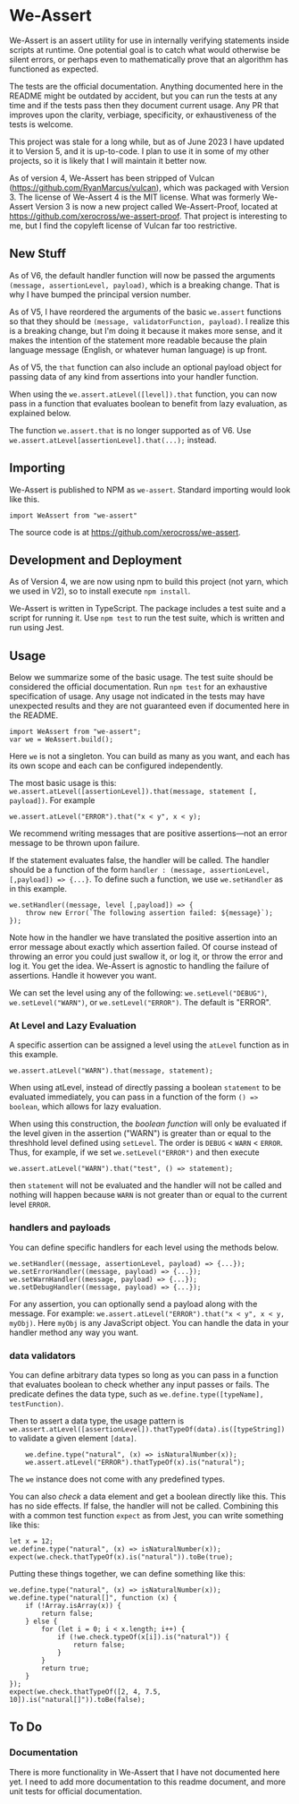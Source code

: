 # We-Assert

We-Assert is an assert utility for use in internally verifying statements inside scripts at runtime. One potential goal is to catch what would otherwise be silent errors, or perhaps even
to mathematically prove that an algorithm has functioned as expected.

The tests are the official documentation. Anything documented here in the README might be outdated by accident, but you can run the tests at any time and if the tests pass then they document current usage. Any PR that improves upon the clarity, verbiage, specificity, or exhaustiveness of the tests is welcome.

This project was stale for a long while, but as of June 2023 I have updated it to Version 5, and it is up-to-code. I plan to use it in some of my other projects, so it is likely that I will maintain it better now.

As of version 4, We-Assert has been stripped of Vulcan (https://github.com/RyanMarcus/vulcan), which was packaged with Version 3. The license of We-Assert 4 is the MIT license. What was formerly We-Assert Version 3 is now a new project called We-Assert-Proof, located at https://github.com/xerocross/we-assert-proof. That project is interesting to me, but I find the copyleft license of Vulcan far too restrictive.

## New Stuff

As of V6, the default handler function will now be passed the arguments `(message, assertionLevel, payload)`, which is a breaking change. That is why I have bumped the principal version number.

As of V5, I have reordered the arguments of the basic `we.assert` functions
so that they should be `(message, validatorFunction, payload)`. I realize this is
a breaking change, but I'm doing it because it makes more sense, and it makes
the intention of the statement more readable because the plain language 
message (English, or whatever human language) is up front.

As of V5, the `that` function can also include an optional payload object 
for passing data of any kind from assertions into your handler function.

When using the `we.assert.atLevel([level]).that` function, you can now pass
in a function that evaluates boolean to benefit from lazy evaluation, as explained
below.

The function `we.assert.that` is no longer supported as of V6. Use `we.assert.atLevel[assertionLevel].that(...);` instead.

## Importing

We-Assert is published to NPM as `we-assert`. Standard importing would look like this.
```
import WeAssert from "we-assert"
```


The source code is at https://github.com/xerocross/we-assert.

## Development and Deployment

As of Version 4, we are now using npm to build this project (not yarn, which we used in V2), so to install execute `npm install`.

We-Assert is written in TypeScript.  The package includes a test suite and a script for running it. Use `npm test` to run the test suite, which is written and run using Jest.


## Usage

Below we summarize some of the basic usage. The test suite should be considered the official documentation. Run `npm test` for an exhaustive specification of usage. Any usage not indicated
in the tests may have unexpected results and they are not guaranteed even if documented here in the README.

```
import WeAssert from "we-assert";
var we = WeAssert.build();
```
Here ``we`` is not a singleton.  You can build as many as you want, and each has its own scope and each can be configured independently.

The most basic usage is this: `we.assert.atLevel([assertionLevel]).that(message, statement [, payload])`.  For example
```
we.assert.atLevel("ERROR").that("x < y", x < y);
```
We recommend writing messages that are positive assertions&mdash;not an error message to be thrown upon failure.

If the statement evaluates false, the handler will be called.  The handler should be a function of the form `handler : (message, assertionLevel, [,payload]) => {...}`.  To define such a function, we use `we.setHandler` as in this example.
```
we.setHandler((message, level [,payload]) => {
    throw new Error(`The following assertion failed: ${message}`);
});
```
Note how in the handler we have translated the positive assertion into an error message about exactly which assertion failed.  Of course instead of throwing an error you could just swallow it, or log it, or throw the error and log it.  You get the idea.  We-Assert is agnostic to handling the failure of assertions.  Handle it however you want.   

We can set the level using any of the following:
`we.setLevel("DEBUG")`, `we.setLevel("WARN")`, or  `we.setLevel("ERROR")`.  The default is "ERROR".  

### At Level and Lazy Evaluation

A specific assertion can be assigned a level using the `atLevel` function as in this example.
```
we.assert.atLevel("WARN").that(message, statement);
```

When using atLevel, instead of directly passing a boolean `statement` to be evaluated immediately,
you can pass in a function of the form `() => boolean`, which allows for lazy evaluation.

When using this construction, the *boolean function* will only be evaluated if the level given in the assertion ("WARN") is greater than or equal to the threshhold level defined using `setLevel`.  The order is `DEBUG` < `WARN` < `ERROR`.  Thus, for example, if we set `we.setLevel("ERROR")` and then execute
```
we.assert.atLevel("WARN").that("test", () => statement);
```
then `statement` will not be evaluated and the handler will not be called and nothing will happen because `WARN` is not greater than or equal to the current level `ERROR`.


### handlers and payloads

You can define specific handlers for each level using the methods below.
```
we.setHandler((message, assertionLevel, payload) => {...});
we.setErrorHandler((message, payload) => {...}); 
we.setWarnHandler((message, payload) => {...});
we.setDebugHandler((message, payload) => {...});
```

For any assertion, you can optionally send a payload along with the message. For example:
`we.assert.atLevel("ERROR").that("x < y", x < y, myObj)`. Here `myObj` is any JavaScript object. You can handle the data in your handler method any way you want.


### data validators

You can define arbitrary data types so long as you can pass in a function that evaluates boolean to check whether any input passes or fails. The predicate defines the data type, such as `we.define.type([typeName], testFunction)`.

Then to assert a data type, the usage pattern is `we.assert.atLevel([assertionLevel]).thatTypeOf(data).is([typeString])` to validate a given element `[data]`.

```
    we.define.type("natural", (x) => isNaturalNumber(x));
    we.assert.atLevel("ERROR").thatTypeOf(x).is("natural");
```
The `we` instance does not come with any predefined types.

You can also _check_ a data element and get a boolean directly like this. This has no side effects. If false, the handler will not be called. Combining this with a common test function `expect` as from Jest, you can write something like this:
```
let x = 12;
we.define.type("natural", (x) => isNaturalNumber(x));
expect(we.check.thatTypeOf(x).is("natural")).toBe(true);
```

Putting these things together, we can define something like this:

```
we.define.type("natural", (x) => isNaturalNumber(x));
we.define.type("natural[]", function (x) {
    if (!Array.isArray(x)) {
        return false;
    } else {
        for (let i = 0; i < x.length; i++) {
            if (!we.check.typeOf(x[i]).is("natural")) {
                return false;
            }
        }
        return true;
    }
});
expect(we.check.thatTypeOf([2, 4, 7.5, 10]).is("natural[]")).toBe(false);
```

## To Do


### Documentation

There is more functionality in We-Assert that I have not documented here yet. I need to add more documentation to this readme document, and more unit tests for official documentation.